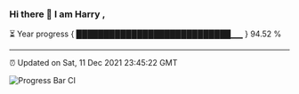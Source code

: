 ### Hi there 👋 I am Harry , 

⏳ Year progress { ████████████████████████████▁▁ } 94.52 %

---

⏰ Updated on Sat, 11 Dec 2021 23:45:22 GMT

![Progress Bar CI](https://github.com/duykhang68/duykhang68/workflows/Progress%20Bar%20CI/badge.svg)
